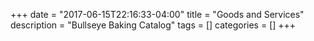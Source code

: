 +++
date = "2017-06-15T22:16:33-04:00"
title = "Goods and Services"
description = "Bullseye Baking Catalog"
tags = []
categories = []
+++